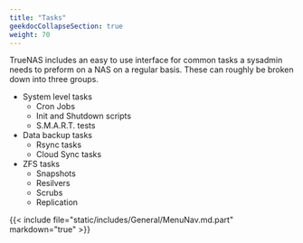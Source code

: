 ```yaml
---
title: "Tasks"
geekdocCollapseSection: true
weight: 70
---
```


TrueNAS includes an easy to use interface for common tasks a sysadmin needs to preform on a NAS on a regular basis.  These can roughly be broken down into three groups.

 + System level tasks
   + Cron Jobs
   + Init and Shutdown scripts
   + S.M.A.R.T. tests
 + Data backup tasks
   + Rsync tasks
   + Cloud Sync tasks
 + ZFS tasks 
   + Snapshots
   + Resilvers
   + Scrubs
   + Replication

{{< include file="static/includes/General/MenuNav.md.part" markdown="true" >}}